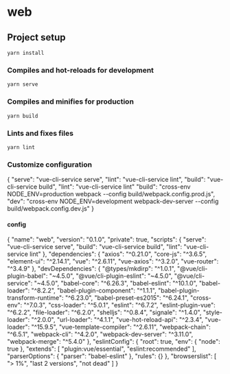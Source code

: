 # web

## Project setup

```
yarn install
```

### Compiles and hot-reloads for development

```
yarn serve
```

### Compiles and minifies for production

```
yarn build
```

### Lints and fixes files

```
yarn lint
```

### Customize configuration

{
"serve": "vue-cli-service serve",
"lint": "vue-cli-service lint",
"build": "vue-cli-service build",
"lint": "vue-cli-service lint"
"build": "cross-env NODE_ENV=production webpack --config build/webpack.config.prod.js",
"dev": "cross-env NODE_ENV=development webpack-dev-server --config build/webpack.config.dev.js"
}

#### config
{
  "name": "web",
  "version": "0.1.0",
  "private": true,
  "scripts": {
    "serve": "vue-cli-service serve",
    "build": "vue-cli-service build",
    "lint": "vue-cli-service lint"
  },
  "dependencies": {
    "axios": "^0.21.0",
    "core-js": "^3.6.5",
    "element-ui": "^2.14.1",
    "vue": "^2.6.11",
    "vue-axios": "^3.2.0",
    "vue-router": "^3.4.9"
  },
  "devDependencies": {
    "@types/mkdirp": "^1.0.1",
    "@vue/cli-plugin-babel": "~4.5.0",
    "@vue/cli-plugin-eslint": "~4.5.0",
    "@vue/cli-service": "~4.5.0",
    "babel-core": "^6.26.3",
    "babel-eslint": "^10.1.0",
    "babel-loader": "^8.2.2",
    "babel-plugin-component": "^1.1.1",
    "babel-plugin-transform-runtime": "^6.23.0",
    "babel-preset-es2015": "^6.24.1",
    "cross-env": "^7.0.3",
    "css-loader": "^5.0.1",
    "eslint": "^6.7.2",
    "eslint-plugin-vue": "^6.2.2",
    "file-loader": "^6.2.0",
    "shelljs": "^0.8.4",
    "signale": "^1.4.0",
    "style-loader": "^2.0.0",
    "url-loader": "^4.1.1",
    "vue-hot-reload-api": "^2.3.4",
    "vue-loader": "^15.9.5",
    "vue-template-compiler": "^2.6.11",
    "webpack-chain": "^6.5.1",
    "webpack-cli": "^4.2.0",
    "webpack-dev-server": "^3.11.0",
    "webpack-merge": "^5.4.0"
  },
  "eslintConfig": {
    "root": true,
    "env": {
      "node": true
    },
    "extends": [
      "plugin:vue/essential",
      "eslint:recommended"
    ],
    "parserOptions": {
      "parser": "babel-eslint"
    },
    "rules": {}
  },
  "browserslist": [
    "> 1%",
    "last 2 versions",
    "not dead"
  ]
}

